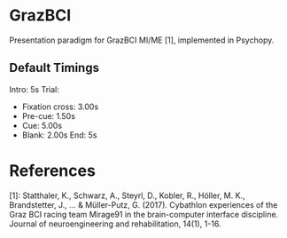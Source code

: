 # GrazBCI

Presentation paradigm for GrazBCI MI/ME [1], implemented in Psychopy.

## Default Timings

Intro: 5s
Trial: 
  - Fixation cross: 3.00s
  - Pre-cue: 1.50s
  - Cue: 5.00s
  - Blank: 2.00s
End: 5s


# References

[1]: Statthaler, K., Schwarz, A., Steyrl, D., Kobler, R., Höller, M. K., Brandstetter, J., ... & Müller-Putz, G. (2017). Cybathlon experiences of the Graz BCI racing team Mirage91 in the brain-computer interface discipline. Journal of neuroengineering and rehabilitation, 14(1), 1-16.